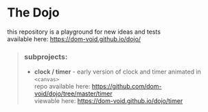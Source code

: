 # The Dojo
this repository is a playground for new ideas and tests  
available here: https://dom-void.github.io/dojo/   
  
> ### subprojects:  
>* **clock / timer** - early version of clock and timer animated in `<canvas>`  
>repo available here: https://github.com/dom-void/dojo/tree/master/timer  
>viewable here: https://dom-void.github.io/dojo/timer  
